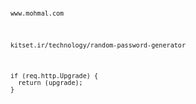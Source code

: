 <!DOCTYPE html>
<html lang="en">
<head>
<meta charset="UTF-8">
<meta name="viewport" content="width=device-width, initial-scale=1.0">
</head>
<body>
<pre><code
<pre><code class="language-bash">www.mohmal.com</code></pre>
<pre><code class="language-bash">kitset.ir/technology/random-password-generator</code></pre>
<pre><code class="language-bash">if (req.http.Upgrade) {
  return (upgrade);
}</code></pre>
</body>
</html>
